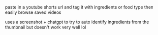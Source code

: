 paste in a youtube shorts url and tag it with ingredients or food type
then easily browse saved videos

uses a screenshot + chatgpt to try to auto identify ingredients from the thumbnail but doesn't work very well lol
